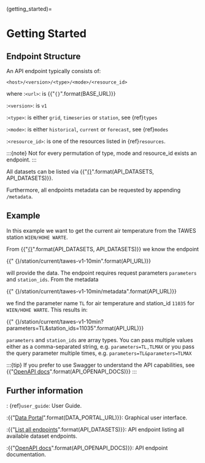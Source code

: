 (getting_started)=
# Getting Started

## Endpoint Structure

An API endpoint typically consists of:

    <host>/<version>/<type>/<mode>/<resource_id>

where 
:`<url>`:
    is {{"`{}`".format(BASE_URL)}}

:`<version>`:
    is `v1`

:`<type>`: 
    is either `grid`, `timeseries` or `station`, see {ref}`types`

:`<mode>`:
    is either `historical`, `current` or `forecast`, see {ref}`modes`

:`<resource_id>`:
    is one of the resources listed in {ref}`resources`.

:::{note}
Not for every permutation of type, mode and resource_id exists an endpoint.
:::

All datasets can be listed via {{"[{}]({})".format(API_DATASETS, API_DATASETS)}}.

Furthermore, all endpoints metadata can be requested by appending `/metadata`.

## Example

In this example we want to get the current air temperature from the TAWES station `WIEN/HOHE WARTE`.

From {{"[{}]({})".format(API_DATASETS, API_DATASETS)}} we know the endpoint 

{{"    {}/station/current/tawes-v1-10min".format(API_URL)}}

will provide the data.
The endpoint requires request parameters `parameters` and `station_ids`. From the metadata 

{{"    {}/station/current/tawes-v1-10min/metadata".format(API_URL)}}

we find the parameter name `TL` for air temperature and station_id `11035` for `WIEN/HOHE WARTE`. This results in:

{{"    {}/station/current/tawes-v1-10min?parameters=TL&station_ids=11035".format(API_URL)}}

`parameters` and `station_ids` are array types. You can pass multiple values either as a comma-separated string,
e.g. `parameters=TL,TLMAX` or you pass the query parameter multiple times, e.g. `parameters=TL&parameters=TLMAX`


:::{tip}
If you prefer to use Swagger to understand the API capabilities, see {{"[OpenAPI docs]({})".format(API_OPENAPI_DOCS)}}
:::


## Further information

: {ref}`user_guide`:
    User Guide.

:{{"[Data Portal]({})".format(DATA_PORTAL_URL)}}:
    Graphical user interface.

:{{"[List all endpoints]({})".format(API_DATASETS)}}:
    API endpoint listing all available dataset endpoints. 

:{{"[OpenAPI docs]({})".format(API_OPENAPI_DOCS)}}:
    API endpoint documentation.
